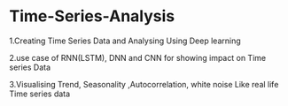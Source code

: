 # Time-Series-Analysis
1.Creating Time Series Data and Analysing Using Deep learning

2.use case of RNN(LSTM), DNN and CNN for showing impact on Time series Data

3.Visualising Trend, Seasonality ,Autocorrelation, white noise Like real life Time series data
